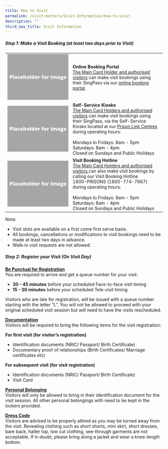 ```yaml
---
title: How to Visit
permalink: /visit-matters/Visit-Information/how-to-visit
description: ""
third_nav_title: Visit Information
---
```

##### Step 1: Make a Visit Booking (at least two days prior to Visit)

|  | |
| -------- | -------- |
| ![](/images/Placeholder%20for%20Image.png) |**Online Booking Portal**<br>[The Main Card Holder and authorised visitors](/visit-matters/visit-information/who-can-visit) can make visit bookings using their SingPass via our [online booking portal](https://www.ipris.sps.gov.sg/sps-vms3-web/).
|  ![](/images/Placeholder%20for%20Image.png)| **Self-Service Kiosks**<br>[The Main Card Holders and authorised visitors](/visit-matters/visit-information/who-can-visit) can make visit bookings using their SingPass, via the Self-Service Kiosks located at our [Prison Link Centres](/visit-matters/visit-information/permalink) during operating hours:<br>&nbsp;<br>Mondays to Fridays: 8am - 5pm<br>Saturdays: 8am - 4pm<br>Closed on Sundays and Public Holidays|
| ![](/images/Placeholder%20for%20Image.png) | **Visit Booking Hotline**<br>[The Main Card Holders and authorised visitors ](/visit-matters/visit-information/who-can-visit)can also make visit bookings by calling our Visit Booking Hotline <br>1800-PRISONS (1800-774-7667) during operating hours:<br><br>Mondays to Fridays: 8am - 5pm<br>Saturdays: 8am - 4pm<br>Closed on Sundays and Public Holidays|

Note:

* Visit slots are available on a first come first serve basis.
* All bookings, cancellations or modifications to visit bookings need to be made at least two days in advance. 
* Walk-in visit requests are not allowed.

##### Step 2: Register your Visit (On Visit Day) 
<u><strong>Be Punctual for Registration</strong></u><br>
You are required to arrive and get a queue number for your visit:
* **30 - 45 minutes** before your scheduled Face-to-face visit timing
* **15 - 30 minutes** before your scheduled Tele-visit timing

Visitors who are late for registration, will be issued with a queue number starting with the letter “L”. You will not be allowed to proceed with your original scheduled visit session but will need to have the visits rescheduled.

<u><strong>Documentation</strong></u><br>
Visitors will be required to bring the following items for the visit registration:

**For first visit (for visitor’s registration)**
* Identification documents (NRIC/ Passport/ Birth Certificate)
* Documentary proof of relationships (Birth Certificates/ Marriage certificates etc)

**For subsequent visit (for visit registration)**
* Identification documents (NRIC/ Passport/ Birth Certificate)
* Visit Card

<u><strong>Personal Belonging</strong></u><br>
Visitors will only be allowed to bring in their identification document for the visit session.  All other personal belongings with need to be kept in the lockers provided.

<u><strong>Dress Code</strong></u><br>
Visitors are advised to be properly attired as you may be turned away from the visit. Revealing clothing such as short shorts, mini skirt, short dresses, bare back, halter top, low cut clothing, see-through garments are not acceptable. If in doubt, please bring along a jacket and wear a knee-length bottom.